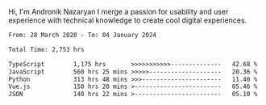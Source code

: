 Hi, I'm Andronik Nazaryan
I merge a passion for usability and user experience with technical knowledge to create cool digital experiences.


<!--START_SECTION:waka-->

```txt
From: 28 March 2020 - To: 04 January 2024

Total Time: 2,753 hrs

TypeScript        1,175 hrs       >>>>>>>>>>>--------------   42.68 %
JavaScript        560 hrs 25 mins >>>>>--------------------   20.36 %
Python            313 hrs 48 mins >>>----------------------   11.40 %
Vue.js            150 hrs 20 mins >------------------------   05.46 %
JSON              140 hrs 22 mins >------------------------   05.10 %
```

<!--END_SECTION:waka-->
